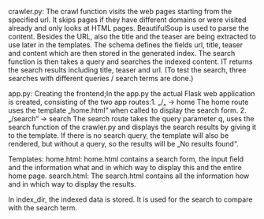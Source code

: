 crawler.py:
The crawl function visits the web pages starting from the specified url. It skips pages if they have different domains or were visited already and only looks at HTML pages.
BeautifulSoup is used to parse the content.
Besides the URL, also the title and the teaser are being extracted to use later in the templates.
The schema defines the fields url, title, teaser and content which are then stored in the generated index.
The search function is then takes a query and searches the indexed content. IT returns the search results including title, teaser and url.
(To test the search, three searches with different queries / search terms are done.)


app.py:
Creating the frontend;In the app.py the actual Flask web application is created, consisting of the two app routes:1. „/„ -> home
The home route uses the template „home.html“ when called to display the search form.
2. „/search“ -> search
The search route takes the query parameter q, uses the search function of the crawler.py and displays the search results by giving it to the template.
If there is no search query, the template will also be rendered, but without a query, so the results will be „No results found“.

Templates:
	home.html:
home.html contains a search form, the input field and the information what and in which way to display this and the entire home page.
	search.html:
The search.html contains all the information how and in which way to display the results.

In index_dir, the indexed data is stored. It is used for the search to compare with the search term.